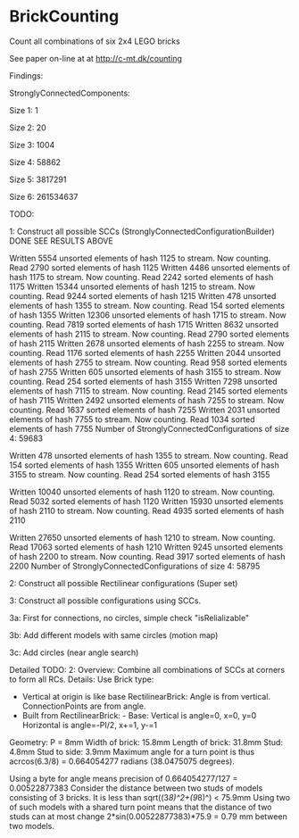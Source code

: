 # BrickCounting
Count all combinations of six 2x4 LEGO bricks

See paper on-line at at http://c-mt.dk/counting

Findings:

 StronglyConnectedComponents:

  Size 1: 1

  Size 2: 20

  Size 3: 1004

  Size 4: 58862

  Size 5: 3817291

  Size 6: 261534637


 
TODO:

1: Construct all possible SCCs (StronglyConnectedConfigurationBuilder) DONE SEE RESULTS ABOVE

Written 5554 unsorted elements of hash 1125 to stream. Now counting.
Read 2790 sorted elements of hash 1125
Written 4486 unsorted elements of hash 1175 to stream. Now counting.
Read 2242 sorted elements of hash 1175
Written 15344 unsorted elements of hash 1215 to stream. Now counting.
Read 9244 sorted elements of hash 1215
Written 478 unsorted elements of hash 1355 to stream. Now counting.
Read 154 sorted elements of hash 1355
Written 12306 unsorted elements of hash 1715 to stream. Now counting.
Read 7819 sorted elements of hash 1715
Written 8632 unsorted elements of hash 2115 to stream. Now counting.
Read 2790 sorted elements of hash 2115
Written 2678 unsorted elements of hash 2255 to stream. Now counting.
Read 1176 sorted elements of hash 2255
Written 2044 unsorted elements of hash 2755 to stream. Now counting.
Read 958 sorted elements of hash 2755
Written 605 unsorted elements of hash 3155 to stream. Now counting.
Read 254 sorted elements of hash 3155
Written 7298 unsorted elements of hash 7115 to stream. Now counting.
Read 2145 sorted elements of hash 7115
Written 2492 unsorted elements of hash 7255 to stream. Now counting.
Read 1637 sorted elements of hash 7255
Written 2031 unsorted elements of hash 7755 to stream. Now counting.
Read 1034 sorted elements of hash 7755
Number of StronglyConnectedConfigurations of size 4: 59683


Written 478 unsorted elements of hash 1355 to stream. Now counting.
Read 154 sorted elements of hash 1355
Written 605 unsorted elements of hash 3155 to stream. Now counting.
Read 254 sorted elements of hash 3155




Written 10040 unsorted elements of hash 1120 to stream. Now counting.
Read 5032 sorted elements of hash 1120
Written 15930 unsorted elements of hash 2110 to stream. Now counting.
Read 4935 sorted elements of hash 2110

Written 27650 unsorted elements of hash 1210 to stream. Now counting.
Read 17063 sorted elements of hash 1210
Written 9245 unsorted elements of hash 2200 to stream. Now counting.
Read 3917 sorted elements of hash 2200
Number of StronglyConnectedConfigurations of size 4: 58795




2: Construct all possible Rectilinear configurations (Super set)

3: Construct all possible configurations using SCCs.

 3a: First for connections, no circles, simple check "isRelializable"

 3b: Add different models with same circles (motion map)

 3c: Add circles (near angle search)

Detailed TODO:
2:
 Overview: Combine all combinations of SCCs at corners to form all RCs.
 Details: 
  Use Brick type: 
   - Vertical at origin is like base RectilinearBrick: Angle is from vertical. ConnectionPoints are from angle.
   - Built from RectilinearBrick: 
    - Base: Vertical is angle=0, x=0, y=0
     	   Horizontal is angle=-PI/2, x+=1, y-=1


Geometry:
 P = 8mm
 Width of brick: 15.8mm
 Length of brick: 31.8mm
 Stud: 4.8mm
 Stud to side: 3.9mm
 Maximum angle for a turn point is thus acrcos(6.3/8) = 0.664054277 radians (38.0475075 degrees). 

 Using a byte for angle means precision of
  0.664054277/127 = 0.00522877383
 Consider the distance between two studs of models consisting of 3 bricks. It is less than sqrt((3*8)^2+(9*8)^) < 75.9mm Using two of such models with a shared turn point means that the distance of two studs can at most change 2*sin(0.00522877383)*75.9 = 0.79 mm between two models. 
